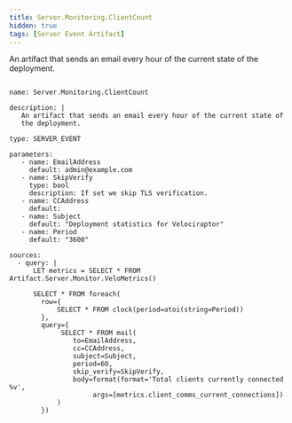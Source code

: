```yaml
---
title: Server.Monitoring.ClientCount
hidden: true
tags: [Server Event Artifact]
---
```


An artifact that sends an email every hour of the current state of
the deployment.


<pre><code class="language-yaml">
name: Server.Monitoring.ClientCount

description: |
   An artifact that sends an email every hour of the current state of
   the deployment.

type: SERVER_EVENT

parameters:
   - name: EmailAddress
     default: admin@example.com
   - name: SkipVerify
     type: bool
     description: If set we skip TLS verification.
   - name: CCAddress
     default:
   - name: Subject
     default: &quot;Deployment statistics for Velociraptor&quot;
   - name: Period
     default: &quot;3600&quot;

sources:
  - query: |
      LET metrics = SELECT * FROM Artifact.Server.Monitor.VeloMetrics()

      SELECT * FROM foreach(
        row={
            SELECT * FROM clock(period=atoi(string=Period))
        },
        query={
             SELECT * FROM mail(
                to=EmailAddress,
                cc=CCAddress,
                subject=Subject,
                period=60,
                skip_verify=SkipVerify,
                body=format(format=&#x27;Total clients currently connected %v&#x27;,
                     args=[metrics.client_comms_current_connections])
            )
        })

</code></pre>

